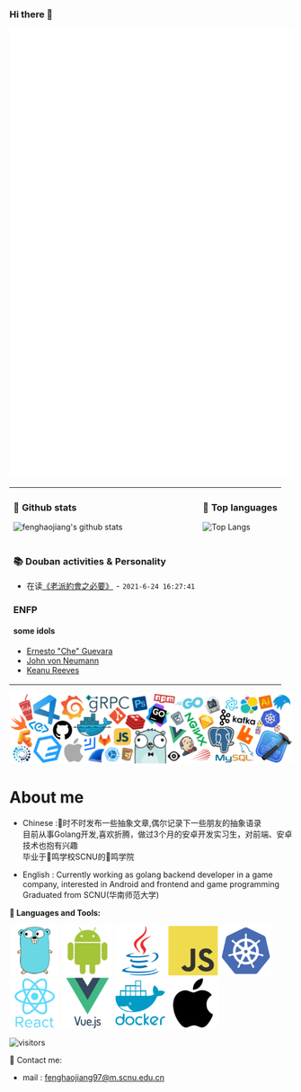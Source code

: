 ### Hi there 👋

<!--
**fenghaojiang/fenghaojiang** is a ✨ _special_ ✨ repository because its `README.md` (this file) appears on your GitHub profile.

Here are some ideas to get you started:

- 🔭 I’m currently working on ...
- 🌱 I’m currently learning ...
- 👯 I’m looking to collaborate on ...
- 🤔 I’m looking for help with ...
- 💬 Ask me about ...
- 📫 How to reach me: ...
- 😄 Pronouns: ...
- ⚡ Fun fact: ...
-->
![Metrics](https://github.com/fenghaojiang/fenghaojiang/blob/main/github-metrics.svg)


<table>
<tr>
<td valign="top">  

### 🔭 Github stats
![fenghaojiang's github stats](https://github-readme-stats.vercel.app/api?username=fenghaojiang&show_icons=true&bg_color=30,48C9B0,904e95&title_color=fff&text_color=fff)
</td>

<td valign="top">

### 🌱 Top languages
![Top Langs](https://github-readme-stats.vercel.app/api/top-langs/?username=fenghaojiang&layout=compact&theme=prussian&langs_count=8&hide=HTML,CSS,SCSS)
</td>
</tr>
<tr>
<td valign="top">

### 📚 Douban activities & Personality  

- 在读[《老派約會之必要》](https://book.douban.com/subject/11632296/) - `2021-6-24 16:27:41`


### ENFP 
#### some idols
- [Ernesto "Che" Guevara](https://personality-database.com/profile/3043/ernesto-che-guevara-historical-figures-1900s-mbti-personality-type)  
- [John von Neumann](https://www.personality-database.com/profile/30514/john-von-neumann-mathematics-mbti-personality-type)
- [Keanu Reeves](https://www.personality-database.com/profile/2484/keanu-reeves-actors-actresses-canada-mbti-personality-type)

</td>
</tr>
</table>



![header](header_white_.png)

# About me

- Chinese :🐍时不时发布一些抽象文章,偶尔记录下一些朋友的抽象语录  
目前从事Golang开发,喜欢折腾，做过3个月的安卓开发实习生，对前端、安卓技术也抱有兴趣  
毕业于🐉鸣学校SCNU的🐉鸣学院

- English : Currently working as golang backend developer in a game company, interested in Android and frontend and game programming  
Graduated from SCNU(华南师范大学)


**🌈 Languages and Tools:**

<p align="left">
<img src="./image/go-original.svg" alt="go" width="90" height="90"/>
<img src="./image/android-plain.svg" alt="android" width="90" height="90">
<img src="./image/java-original.svg" alt="java" width="90" height="90">
<img src="./image/javascript-original.svg" alt="javascript" width="90" height="90"/>
<img src="./image/kubernetes-plain.svg" alt="kubernetes" width="90" height="90"/>
<img src="./image/react-original-wordmark.svg" alt="react" width="90" height="90"/>
<img src="./image/vuejs-original-wordmark.svg" alt="vuejs" width="90" height="90"/>
<img src="./image/docker-plain-wordmark.svg" alt="docker" width="90" height="90"/>
<img src="./image/apple-original.svg" alt="vuejs" width="90" height="90"/>
</p>

<p align="left">
<img src="https://visitor-badge.laobi.icu/badge?page_id=fenghaojiang.fenghaojiang" alt="visitors"/>
</p>


📧 Contact me:  
- mail : fenghaojiang97@m.scnu.edu.cn

<!-- <h2>📊 Dream List: </h2>
<table>
                <tr>
                    <td width=215px;>
                        Big House In Enping
                    </td>
                    <td>
                        359,000RMB
                    </td>
                    <td>
                        ░░░░░░░░░░&nbsp;&nbsp;(0.00 %)
                    </td>
                </tr>
                <tr>
                    <td width=215px;>
                        BMW 325li
                    </td>
                    <td>
                        359,000RMB
                    </td>
                    <td>
                        ░░░░░░░░░░&nbsp;&nbsp;(0.00 %)
                    </td>
                </tr>
                <tr>
                    <td width=215px;>
                        MacBook Pro
                    </td>
                    <td>
                        19,000RMB
                    </td>
                    <td>
                        ░░░░░░░░░░&nbsp;&nbsp;(0.00 %)
                    </td>
                </tr>
                <tr>
                    <td width=215px;>
                        Human Scale/Herman Miller
                    </td>
                    <td>
                        6,000RMB
                    </td>
                    <td>
                        ░░░░░░░░░░&nbsp;&nbsp;(0.00 %)
                    </td>
                </tr>
                <tr>
                    <td width=215px;>
                        Brand New Desk
                    </td>
                    <td>
                        2,000RMB
                    </td>
                    <td>
                        ░░░░░░░░░░&nbsp;&nbsp;(0.00 %)
                    </td>
                </tr>
                <tr>
                    <td width=220px;>
                        Niz Keyboard
                    </td>
                    <td width=145px;>
                        663RMB
                    </td>
                    <td width=230px;>
                        ██████████&nbsp;&nbsp;(100%)
                    </td>
                </tr>
                <tr>
                    <td width=215px;>
                        4k Aoc Luvia monitor
                    </td>
                    <td>
                        3,000RMB
                    </td>
                    <td>
                        ██████████&nbsp;&nbsp;(100 %)(Upgrade to 4k Luvia)
                    </td>
                </tr>
                <tr>
                    <td width=215px;>
                        Converse Seasonal Color Blue
                    </td>
                    <td>
                        279RMB
                    </td>
                    <td>
                        ░░░░░░░░░░&nbsp;&nbsp;(0.00 %)
                    </td>
                </tr>
                <tr>
                    <td width=215px;>
                        PlayStation 5
                    </td>
                    <td>
                        3,000RMB
                    </td>
                    <td>
                        ░░░░░░░░░░&nbsp;&nbsp;(0.00 %)
                    </td>
                </tr>
                <tr>
                    <td width=215px;>
                        OnePlus 8T
                    </td>
                    <td>
                        3,699RMB
                    </td>
                    <td>
                        ██████████&nbsp;&nbsp;(100 %)
                    </td>
                </tr>
                <tr>
                    <td width=220px;>
                        ToolMaster Steeling Wheel 
                    </td>
                    <td width=145px;>
                        2,499RMB
                    </td>
                    <td width=230px;>
                        ░░░░░░░░░░&nbsp;&nbsp;(0.45 %)
                    </td>
                </tr>
                <tr>
                    <td width=220px;>
                        StarBuck Poseidon cup 
                    </td>
                    <td width=145px;>
                        129RMB
                    </td>
                    <td width=230px;>
                        ░░░░░░░░░░&nbsp;&nbsp;(0.45 %)
                    </td>
                </tr>
                <tr>
                    <td width=215px;>
                        MicroSoft Intellimouse Pro
                    </td>
                    <td>
                        369RMB
                    </td>
                    <td>
                        ██████████&nbsp;&nbsp;(100 %)
                    </td>
                </tr>
                <tr>
                    <td width=215px;>
                        Mafia: Definitive Edition
                    </td>
                    <td>
                        139RMB
                    </td>
                    <td>
                        ██████████&nbsp;&nbsp;(100 %)(Clearance)
                    </td>
                </tr>
                <tr>
                    <td width=215px;>
                        RTX 3060Ti
                    </td>
                    <td>
                        2999RMB
                    </td>
                    <td>
                        ░░░░░░░░░░&nbsp;&nbsp;(0 %)
                    </td>
                </tr>
                <tr>
                    <td width=220px;>
                        Uniqlo Pants
                    </td>
                    <td width=145px;>
                        270RMB
                    </td>
                    <td width=230px;>
                        ░░░░░░░░░░&nbsp;&nbsp;(0.45 %)
                    </td>
                </tr></table>
<hr>
 -->
